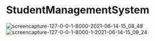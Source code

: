 # StudentManagementSystem

![screencapture-127-0-0-1-8000-2021-06-14-15_08_48](https://user-images.githubusercontent.com/68065676/121875338-26e82280-cd2a-11eb-9f5b-57074e641f70.png)
![screencapture-127-0-0-1-8000-1-2021-06-14-15_09_24](https://user-images.githubusercontent.com/68065676/121875361-2cde0380-cd2a-11eb-9c94-a6a53fc6d916.png)
